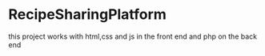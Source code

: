 # RecipeSharingPlatform
this project works with html,css and js in the front end and php on the back end 

